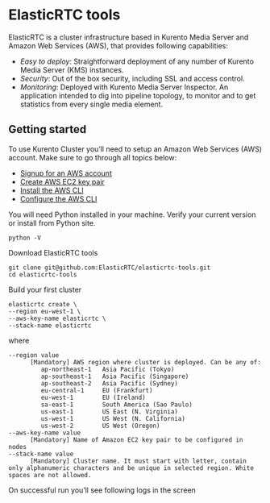 ElasticRTC tools
================

ElasticRTC is a cluster infrastructure based in Kurento Media Server and Amazon Web Services (AWS), that
provides following capabilities:
 * *Easy to deploy*: Straightforward deployment of any number of Kurento Media Server (KMS) instances.
 * *Security*: Out of the box security, including SSL and access control.
 * *Monitoring*: Deployed with Kurento Media Server Inspector. An application intended to dig into pipeline topology, to monitor and to get statistics from every single media element.

Getting started
---------------

To use Kurento Cluster you’ll need to setup an Amazon Web Services (AWS) account. Make sure to go through all topics below:

  * [Signup for an AWS account](http://docs.aws.amazon.com/AmazonCloudWatch/latest/DeveloperGuide/signup.html)
  * [Create AWS EC2 key pair](http://docs.aws.amazon.com/AWSEC2/latest/UserGuide/ec2-key-pairs.html#having-ec2-create-your-key-pair)
  * [Install the AWS CLI](http://docs.aws.amazon.com/cli/latest/userguide/installing.html)
  * [Configure the AWS CLI](http://docs.aws.amazon.com/cli/latest/userguide/cli-chap-getting-started.html)

You will need Python installed in your machine. Verify your current version or install from Python site.

 ```
 python -V
 ```
Download ElasticRTC tools

 ```
git clone git@github.com:ElasticRTC/elasticrtc-tools.git
cd elasticrtc-tools
```

Build your first cluster

```
elasticrtc create \
--region eu-west-1 \
--aws-key-name elasticrtc \
--stack-name elasticrtc
```

where

```
--region value
      [Mandatory] AWS region where cluster is deployed. Can be any of:
         ap-northeast-1   Asia Pacific (Tokyo)
         ap-southeast-1   Asia Pacific (Singapore)
         ap-southeast-2   Asia Pacific (Sydney)
         eu-central-1     EU (Frankfurt)
         eu-west-1        EU (Ireland)
         sa-east-1        South America (Sao Paulo)
         us-east-1        US East (N. Virginia)
         us-west-1        US West (N. California)
         us-west-2        US West (Oregon)
--aws-key-name value
      [Mandatory] Name of Amazon EC2 key pair to be configured in nodes
--stack-name value
      [Mandatory] Cluster name. It must start with letter, contain only alphanumeric characters and be unique in selected region. White spaces are not allowed.
```

On successful run you’ll see following logs in the screen
